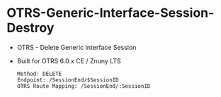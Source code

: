 # OTRS-Generic-Interface-Session-Destroy
- OTRS - Delete Generic Interface Session
- Built for OTRS 6.0.x CE / Znuny LTS  

      Method: DELETE
      Endpoint: /SessionEnd/$SessionID
      OTRS Route Mapping: /SessionEnd/:SessionID
      
